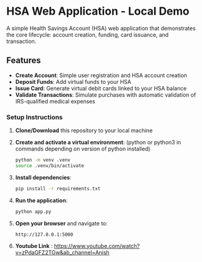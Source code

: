 # HSA Web Application - Local Demo

A simple Health Savings Account (HSA) web application that demonstrates the core lifecycle: account creation, funding, card issuance, and transaction.

## Features

- **Create Account**: Simple user registration and HSA account creation
- **Deposit Funds**: Add virtual funds to your HSA
- **Issue Card**: Generate virtual debit cards linked to your HSA balance
- **Validate Transactions**: Simulate purchases with automatic validation of IRS-qualified medical expenses



### Setup Instructions

1. **Clone/Download** this repository to your local machine

2. **Create and activate a virtual environment**: (python or python3 in commands depending on version of python installed)
   ```bash
   python -m venv .venv
   source .venv/bin/activate   
   ```

3. **Install dependencies**:
   ```bash
   pip install -r requirements.txt
   ```

4. **Run the application**:
   ```bash
   python app.py
   ```

5. **Open your browser** and navigate to:
   ```
   http://127.0.0.1:5000
   ```

6. **Youtube Link** :
https://www.youtube.com/watch?v=zPdaGFZ2TGw&ab_channel=Anish

